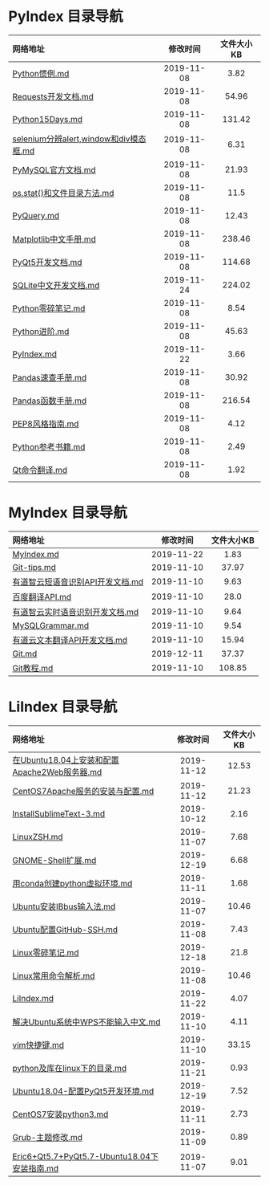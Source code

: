 
# PyIndex 目录导航

| 网络地址  | 修改时间 | 文件大小KB |
| :-- | :-: | :-: |
| [Python惯例.md](https://github.com/Chendemo12/KnowledgeGraph/wiki/Python惯例) | 2019-11-08 | 3.82 |
| [Requests开发文档.md](https://github.com/Chendemo12/KnowledgeGraph/wiki/Requests开发文档) | 2019-11-08 | 54.96 |
| [Python15Days.md](https://github.com/Chendemo12/KnowledgeGraph/wiki/Python15Days) | 2019-11-08 | 131.42 |
| [selenium分辨alert,window和div模态框.md](https://github.com/Chendemo12/KnowledgeGraph/wiki/selenium分辨alert,window和div模态框) | 2019-11-08 | 6.31 |
| [PyMySQL官方文档.md](https://github.com/Chendemo12/KnowledgeGraph/wiki/PyMySQL官方文档) | 2019-11-08 | 21.93 |
| [os.stat()和文件目录方法.md](https://github.com/Chendemo12/KnowledgeGraph/wiki/os.stat()和文件目录方法) | 2019-11-08 | 11.5 |
| [PyQuery.md](https://github.com/Chendemo12/KnowledgeGraph/wiki/PyQuery) | 2019-11-08 | 12.43 |
| [Matplotlib中文手册.md](https://github.com/Chendemo12/KnowledgeGraph/wiki/Matplotlib中文手册) | 2019-11-08 | 238.46 |
| [PyQt5开发文档.md](https://github.com/Chendemo12/KnowledgeGraph/wiki/PyQt5开发文档) | 2019-11-08 | 114.68 |
| [SQLite中文开发文档.md](https://github.com/Chendemo12/KnowledgeGraph/wiki/SQLite中文开发文档) | 2019-11-24 | 224.02 |
| [Python零碎笔记.md](https://github.com/Chendemo12/KnowledgeGraph/wiki/Python零碎笔记) | 2019-11-08 | 8.54 |
| [Python进阶.md](https://github.com/Chendemo12/KnowledgeGraph/wiki/Python进阶) | 2019-11-08 | 45.63 |
| [PyIndex.md](https://github.com/Chendemo12/KnowledgeGraph/wiki/PyIndex) | 2019-11-22 | 3.66 |
| [Pandas速查手册.md](https://github.com/Chendemo12/KnowledgeGraph/wiki/Pandas速查手册) | 2019-11-08 | 30.92 |
| [Pandas函数手册.md](https://github.com/Chendemo12/KnowledgeGraph/wiki/Pandas函数手册) | 2019-11-08 | 216.54 |
| [PEP8风格指南.md](https://github.com/Chendemo12/KnowledgeGraph/wiki/PEP8风格指南) | 2019-11-08 | 4.12 |
| [Python参考书籍.md](https://github.com/Chendemo12/KnowledgeGraph/wiki/Python参考书籍) | 2019-11-08 | 2.49 |
| [Qt命令翻译.md](https://github.com/Chendemo12/KnowledgeGraph/wiki/Qt命令翻译) | 2019-11-08 | 1.92 |
# MyIndex 目录导航

| 网络地址  | 修改时间 | 文件大小KB |
| :-- | :-: | :-: |
| [MyIndex.md](https://github.com/Chendemo12/KnowledgeGraph/wiki/MyIndex) | 2019-11-22 | 1.83 |
| [Git-tips.md](https://github.com/Chendemo12/KnowledgeGraph/wiki/Git-tips) | 2019-11-10 | 37.97 |
| [有道智云短语音识别API开发文档.md](https://github.com/Chendemo12/KnowledgeGraph/wiki/有道智云短语音识别API开发文档) | 2019-11-10 | 9.63 |
| [百度翻译API.md](https://github.com/Chendemo12/KnowledgeGraph/wiki/百度翻译API) | 2019-11-10 | 28.0 |
| [有道智云实时语音识别开发文档.md](https://github.com/Chendemo12/KnowledgeGraph/wiki/有道智云实时语音识别开发文档) | 2019-11-10 | 9.64 |
| [MySQLGrammar.md](https://github.com/Chendemo12/KnowledgeGraph/wiki/MySQLGrammar) | 2019-11-10 | 9.54 |
| [有道云文本翻译API开发文档.md](https://github.com/Chendemo12/KnowledgeGraph/wiki/有道云文本翻译API开发文档) | 2019-11-10 | 15.94 |
| [Git.md](https://github.com/Chendemo12/KnowledgeGraph/wiki/Git) | 2019-12-11 | 37.37 |
| [Git教程.md](https://github.com/Chendemo12/KnowledgeGraph/wiki/Git教程) | 2019-11-10 | 108.85 |
# LiIndex 目录导航

| 网络地址  | 修改时间 | 文件大小KB |
| :-- | :-: | :-: |
| [在Ubuntu18.04上安装和配置Apache2Web服务器.md](https://github.com/Chendemo12/KnowledgeGraph/wiki/在Ubuntu18.04上安装和配置Apache2Web服务器) | 2019-11-12 | 12.53 |
| [CentOS7Apache服务的安装与配置.md](https://github.com/Chendemo12/KnowledgeGraph/wiki/CentOS7Apache服务的安装与配置) | 2019-11-12 | 21.23 |
| [InstallSublimeText-3.md](https://github.com/Chendemo12/KnowledgeGraph/wiki/InstallSublimeText-3) | 2019-10-12 | 2.16 |
| [LinuxZSH.md](https://github.com/Chendemo12/KnowledgeGraph/wiki/LinuxZSH) | 2019-11-07 | 7.68 |
| [GNOME-Shell扩展.md](https://github.com/Chendemo12/KnowledgeGraph/wiki/GNOME-Shell扩展) | 2019-12-19 | 6.68 |
| [用conda创建python虚拟环境.md](https://github.com/Chendemo12/KnowledgeGraph/wiki/用conda创建python虚拟环境) | 2019-11-11 | 1.68 |
| [Ubuntu安装IBbus输入法.md](https://github.com/Chendemo12/KnowledgeGraph/wiki/Ubuntu安装IBbus输入法) | 2019-11-07 | 10.46 |
| [Ubuntu配置GitHub-SSH.md](https://github.com/Chendemo12/KnowledgeGraph/wiki/Ubuntu配置GitHub-SSH) | 2019-11-08 | 7.43 |
| [Linux零碎笔记.md](https://github.com/Chendemo12/KnowledgeGraph/wiki/Linux零碎笔记) | 2019-12-18 | 21.8 |
| [Linux常用命令解析.md](https://github.com/Chendemo12/KnowledgeGraph/wiki/Linux常用命令解析) | 2019-11-08 | 10.46 |
| [LiIndex.md](https://github.com/Chendemo12/KnowledgeGraph/wiki/LiIndex) | 2019-11-22 | 4.07 |
| [解决Ubuntu系统中WPS不能输入中文.md](https://github.com/Chendemo12/KnowledgeGraph/wiki/解决Ubuntu系统中WPS不能输入中文) | 2019-11-10 | 4.11 |
| [vim快捷键.md](https://github.com/Chendemo12/KnowledgeGraph/wiki/vim快捷键) | 2019-11-10 | 33.15 |
| [python及库在linux下的目录.md](https://github.com/Chendemo12/KnowledgeGraph/wiki/python及库在linux下的目录) | 2019-11-21 | 0.93 |
| [Ubuntu18.04-配置PyQt5开发环境.md](https://github.com/Chendemo12/KnowledgeGraph/wiki/Ubuntu18.04-配置PyQt5开发环境) | 2019-12-19 | 7.52 |
| [CentOS7安装python3.md](https://github.com/Chendemo12/KnowledgeGraph/wiki/CentOS7安装python3) | 2019-11-11 | 2.73 |
| [Grub-主题修改.md](https://github.com/Chendemo12/KnowledgeGraph/wiki/Grub-主题修改) | 2019-11-09 | 0.89 |
| [Eric6+Qt5.7+PyQt5.7-Ubuntu18.04下安装指南.md](https://github.com/Chendemo12/KnowledgeGraph/wiki/Eric6+Qt5.7+PyQt5.7-Ubuntu18.04下安装指南) | 2019-11-07 | 9.01 |
